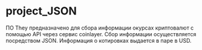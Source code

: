 # project_JSON
ПО They предназначено для сбора информации окурсах криптовалют с помощью API через сервис coinlayer.
Сбор информации осуществляется посредством JSON. 
Информация о котировках выдается в паре в USD.
